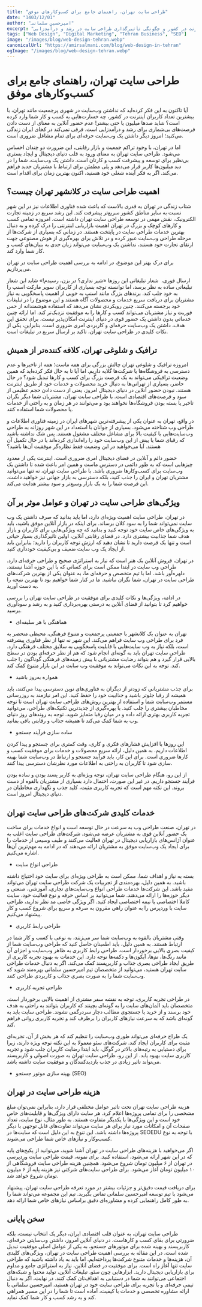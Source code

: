 ```yaml
---
title: "طراحی سایت تهران، راهنمای جامع برای کسب‌وکارهای موفق"
date: "1403/12/01"
author: "امیرحسین سلمانی"
excerpt: "بررسی اهمیت حیاتی وب‌سایت برای کسب و کارها در تهران، شهری با بیشترین تعداد کاربران اینترنت در کشور و چگونگی تأثیرگذاری طراحی سایت در رشد و درآمدزایی."
tags: ["Web Design", "Digital Marketing", "Tehran Business", "SEO"]
image: "/images/blog/web-design-tehran.webp"
canonicalUrl: "https://amirsalmani.com/blog/web-design-in-tehran"
ogImage: "/images/blog/web-design-tehran.webp"
---
```


# طراحی سایت تهران، راهنمای جامع برای کسب‌وکارهای موفق

آیا تاکنون به این فکر کرده‌اید که نداشتن وب‌سایت در شهری پرجمعیت مانند تهران، با بیشترین تعداد کاربران اینترنت در کشور، چه خسارت‌هایی به کسب ‌و کار شما وارد کرده است؟ شاید صدها میلیون یا حتی بیشتر! عدم حضور آنلاین به معنای از دست دادن فرصت‌های بی‌شماری برای رشد و درآمدزایی است. فرقی نمی‌کند در کجای ایران زندگی می‌کنید؛ امروز دیگر داشتن یک وب‌سایت حرفه‌ای برای تمام مشاغل ضروری است.

اما در تهران، با وجود تراکم جمعیت و بازار رقابتی، این ضرورت دو چندان احساس می‌شود. طراحی سایت تهران به معنای ورود به قلب دنیای دیجیتال و ایجاد بستری بی‌نظیر برای توسعه و پیشرفت کسب ‌و کارتان است. داشتن یک وب‌سایت، شما را در دید میلیون‌ها کاربر قرار می‌دهد و پلی مطمئن برای ارتباط با مشتریان جدید فراهم می‌کند. اگر به فکر آینده شغلی خود هستید، اکنون بهترین زمان برای اقدام است. 

## اهمیت طراحی سایت در کلانشهر تهران چیست؟

شتاب زندگی در تهران به قدری بالاست که باعث شده فناوری اطلاعات نیز در این شهر نسبت به سایر مناطق کشور سریع‌تر پیشرفت کند. این رشد سریع در زمینه تجارت الکترونیک، نقش مهمی در توسعه طراحی سایت تهران داشته است. امروزه تمامی کسب ‌و کارهای کوچک و بزرگ در تهران اهمیت بازاریابی اینترنتی را درک کرده و به دنبال بهترین خدمات طراحی سایت در پایتخت هستند. در زمانی که بسیاری از شرکت‌ها از مرحله طراحی وب‌سایت عبور کرده و در تلاش برای بهره‌گیری از هوش مصنوعی جهت ارتقای تجارت خود هستند، نداشتن یک وب‌سایت می‌تواند زیان جدی به بنیان‌های کسب ‌و کار شما وارد کند. 

برای درک بهتر این موضوع، در ادامه به بررسی اهمیت طراحی سایت در تهران می‌پردازیم.

ارسال فوری،  شعار تبلیغاتی این روزها
«شیر نداری؟ در بزن، رسیدم!» شاید این شعار تبلیغاتی ساده به نظر برسد، اما توانسته توجه بسیاری از کاربران سوپر مارکت اسنپ را به خود جلب کند. برندهای بزرگ مانند اسنپ به خوبی از اهمیت پاسخگویی به نیاز مشتریان برای دریافت سریع خدمات و محصولات آگاه هستند و این موضوع را در تبلیغات خود برجسته می‌کنند. 
چنین رویکردی نشان می‌دهد که استفاده هوشمندانه از حس فوریت و نیاز مشتریان می‌تواند کسب ‌و کارها را به موفقیت نزدیک‌تر کند. اما ارائه چنین خدماتی بدون داشتن یک حضور قوی در دنیای اینترنت امکان‌پذیر نیست. برای تحقق این هدف، داشتن یک وب‌سایت حرفه‌ای و کاربردی امری ضروری است. بنابراین، یکی از نکات کلیدی در طراحی سایت تهران، تاکید بر ارسال سریع در تبلیغات است.

## ترافیک و شلوغی تهران، کلافه ‌کننده‌تر از همیش

امروزه ترافیک و شلوغی تهران چالش بزرگی برای همه ماست؛ همه از تاخیرها و عدم دسترسی به فروشگاه‌ها یا شرکت‌ها گلایه داریم. اما آیا تا به حال فکر کرده‌اید که همین وضعیت ترافیکی می‌تواند به یک فرصت بزرگ برای کسب ‌و کارها تبدیل شود؟ در حال حاضر، بسیاری از تهرانی‌ها به دنبال خرید محصولات و خدمات خود از طریق اینترنت هستند. نبودن حضور آنلاین در دنیای دیجیتال امروز، یعنی از دست دادن حجم عظیمی از سود و فرصت‌های اقتصادی است. با طراحی ‌سایت تهران، مشتریان شما دیگر نگران تاخیر یا بسته بودن فروشگاه‌ها نخواهند بود و می‌توانند در هر زمان و به راحتی از خدمات یا محصولات شما استفاده کنند.

در واقع، تهران به عنوان یکی از پیشرفته‌ترین شهرهای ایران در زمینه فناوری اطلاعات و طراحی وب شناخته می‌شود. بسیاری از جوانان با استعداد در این شهر روزانه به طراحی وب‌سایت‌هایی با کیفیت بالا برای مشاغل مختلف مشغول هستند. پس شک نداشته باشید که رقبای شما یا پیش از این وب‌سایت خود را راه‌اندازی کرده‌اند یا در حال تکمیل آن هستند. آیا می‌خواهید در این وضعیت فقط نظاره‌گر موفقیت آن‌ها باشید؟

حضور دائم و آنلاین در فضای دیجیتال امری ضروری است. اینترنت یکی از معدود چیزهایی است که به طور دائمی در دسترس ماست و همین امر باعث شده تا داشتن یک وب‌سایت برای کسب‌وکارها ضروری باشد. با طراحی سایت تهران، نه تنها می‌توانید مشتریان تهران و ایران را جذب کنید، بلکه دسترسی به بازار جهانی نیز خواهید داشت. این فرصت شما را به یک بازار وسیع‌تر و سود بیشتر هدایت می‌کند.

## ویژگی‌های طراحی سایت در تهران و عوامل موثر بر آن

در تهران، طراحی سایت اهمیت ویژه‌ای دارد، اما باید بدانید که صرف داشتن یک وب سایت نمی‌تواند شما را به سود کلان برساند. برای اینکه در بازار آنلاین موفق باشید، باید به ویژگی‌های خاص سایت خود توجه کنید و بدانید که چه ویژگی‌هایی برای کاربران و بازار هدف شما جذابیت بیشتری دارد. در فضای رقابتی آنلاین، اولین تاثیرگذاری بسیار حیاتی است و تنها یک فرصت دارید تا نشان دهید که ارزش توجه کاربران را دارید؛ بنابراین باید از ایجاد یک وب سایت ضعیف و بی‌کیفیت خودداری کنید. 

در تهران، فروش آنلاین یک هنر است که نیاز به استراتژی صحیح و طراحی حرفه‌ای دارد. طراحی وب سایت در ابتدا ممکن است برای کسانی که با این حوزه آشنا نیستند، دلهره‌آور باشد. اما با تیم متخصص و حرفه‌ای ما، به عنوان یکی از بهترین شرکت‌های طراحی سایت در تهران، شما نگران نباشید. ما در کنار شما خواهیم بود تا بهترین نتیجه را به دست آورید. 

در ادامه، ویژگی‌ها و نکات کلیدی برای موفقیت در طراحی سایت تهران را بررسی خواهیم کرد تا بتوانید از فضای آنلاین به درستی بهره‌برداری کنید و به رشد و سودآوری برسید.

<ul>
<li>
<p><span>هماهنگی با هر سلیقه&zwnj;ای</span></p>
</li>
</ul>
<p><span>تهران به عنوان یک کلانشهر با جمعیتی پرجمعیت و متنوع فرهنگی، محیطی منحصر به فرد برای طراحی وب سایت فراهم می&zwnj;کند</span>. <span>این شهر نه تنها از نظر فناوری پیشرفته است، بلکه نیاز به وب سایت&zwnj;هایی با قابلیت پاسخگویی به سلایق مختلف فرهنگی دارد</span>. <span>طراحی سایت تهران باید به گونه&zwnj;ای انجام شود که هم از نظر حرفه&zwnj;ای بودن در سطح بالایی قرار گیرد و هم بتواند رضایت مشتریانی با پیش &zwnj;زمینه&zwnj;های فرهنگی گوناگون را جلب کند</span>. <span>توجه به این نکات می&zwnj;تواند به موفقیت وب سایت در این بازار متنوع کمک کند</span>.</p>
<ul>
<li>
<p><span>همواره به&zwnj;روز باشید</span></p>
</li>
</ul>
<p><span>برای جذب مشتریانی که زودتر از دیگران به فناوری&zwnj;های نوین دسترسی پیدا می&zwnj;کنند، باید همیشه از رقبا جلوتر باشید و جذابیت خود را حفظ کنید</span>. <span>این امر نیازمند به &zwnj;روزرسانی مستمر وب&zwnj;سایت شما و استفاده از بهترین روش&zwnj;های طراحی سایت تهران است تا توجه مخاطبان بیشتری را جلب کنید</span>. <span>با بهره&zwnj;گیری از جدیدترین تکنیک&zwnj;های طراحی، می&zwnj;توانید تجربه کاربری بهتری ارائه داده و در میان رقبا متمایز شوید</span>. <span>توجه به روندهای روز دنیای وب به شما کمک می&zwnj;کند تا همیشه جذاب و رقابتی باقی بمانید</span>.</p>
<ul>
<li>
<p><span>ساده &zwnj;سازی فرآیند جستجو</span></p>
</li>
</ul>
<p><span>این روزها با افزایش فشارهای فکری و کاری، وقت کمتری برای جستجو و پیدا کردن اطلاعات داریم</span>. <span>به همین دلیل، ارائه سریع محصولات و خدمات برای موفقیت کسب &zwnj;و کارها ضروری است</span>. <span>برای این کار، باید فرآیند جستجو و ارتباط در وب&zwnj;سایت شما بهینه &zwnj;سازی شود تا کاربران به راحتی به اطلاعات مورد نظرشان دسترسی پیدا کنند</span>.</p>
<p><span>از این رو، هنگام طراحی سایت تهران، توجه ویژه&zwnj;ای به کاربر پسند بودن و ساده بودن فرآیند جستجو داریم</span>. <span>در غیر این صورت، احتمال دارد بسیاری از مشتریان بالقوه از دست بروند</span>. <span>این نکته مهم است که تجربه کاربری مثبت، کلید جذب و نگهداری مخاطبان در دنیای دیجیتال امروز است</span>.</p>

## خدمات کلیدی شرکت‌های طراحی سایت تهران


در تهران، صنعت طراحی وب به سرعت در حال توسعه است و انواع خدمات برای ساخت یک حضور آنلاین قوی به مشتریان عرضه می‌شود. شرکت‌های طراحی سایت اغلب به عنوان آژانس‌های بازاریابی دیجیتال در تهران فعالیت می‌کنند و طیف وسیعی از خدمات را برای ایجاد یک وب‌سایت موفق به مشتریان ارائه می‌دهند که در ادامه به مهم‌ترین آن‌ها اشاره می‌کنیم.

<ul>
<li>
<p><span>طراحی انواع سایت</span></p>
</li>
</ul>
<p><span>بسته به نیاز و اهداف شما، ممکن است به طراحی ویژه&zwnj;ای برای سایت خود احتیاج داشته باشید</span>. <span>به همین دلیل، بهره&zwnj;مندی از تجربیات یک شرکت طراحی سایت تهران می&zwnj;تواند مفید باشد</span>. <span>این شرکت&zwnj;ها خدمات طراحی انواع وب&zwnj;سایت&zwnj;های تجاری، آموزشی، صنعتی و دیگر حوزه&zwnj;ها را ارائه می&zwnj;دهند</span>. <span>شما می&zwnj;توانید بر اساس حرفه و نوع فعالیت خود، سایت کاملا اختصاصی یا نیمه اختصاصی ایجاد کنید</span>. <span>اگر ویژگی خاصی مد نظر ندارید، طراحی سایت با وردپرس را به عنوان راهی مقرون به صرفه و سریع برای شروع کسب &zwnj;و کار پیشنهاد می&zwnj;کنیم</span>.</p>
<ul>
<li>
<p><span>طراحی رابط&nbsp;کاربری </span></p>
</li>
</ul>
<p><span>وقتی مشتریان بالقوه به وب&zwnj;سایت شما سر می&zwnj;زنند، به نوعی با کسب &zwnj;و کار شما در ارتباط هستند</span>. <span>به همین دلیل، باید اطمینان حاصل کنید که طراحی وب&zwnj;سایت شما از کیفیت بصری بالایی برخوردار است</span>. <span>طراحی رابط کاربری به ظاهر وب&zwnj;سایت و اجزای آن مانند رنگ&zwnj;ها، تم&zwnj;ها، آیکون&zwnj;ها و دکمه&zwnj;ها توجه دارد</span>. <span>این خدمات به بهبود تجربه کاربری از طریق ایجاد طراحی بصری جذاب و کاربرپسند کمک می&zwnj;کند</span>. <span>اگر به دنبال خدمات طراحی سایت تهران هستید، می&zwnj;توانید از متخصصان تیم امیرحسین سلمانی بهره&zwnj;مند شوید که وب&zwnj;سایت شما را به صورت بصری جذاب و کاربردی طراحی کنند</span>.</p>
<ul>
<li>
<p><span>طراحی تجربه کاربری </span></p>
</li>
</ul>
<p><span>در طراحی تجربه کاربری، توجه به نقشه سفر مشتری از اهمیت بالایی برخوردار است</span>. <span>متخصصان باید المان&zwnj;های سایت را به گونه&zwnj;ای بچینند که کاربران بتوانند به راحتی به هدف خود برسند و از خرید یا جستجوی مطالب دچار سردرگمی نشوند</span>. <span>طراحی سایت باید به گونه&zwnj;ای باشد که به سرعت نیازهای کاربران را برطرف کند و تجربه کاربری روانی فراهم کند</span>.</p>
<p><span>یک طراح حرفه&zwnj;ای می&zwnj;تواند طوری وب&zwnj;سایت را تنظیم کند که هر بخش از آن، تجربه&zwnj;ای مثبت برای کاربران ایجاد کند</span>. <span>شرکت&zwnj;های سئو معمولا به این نکته توجه ویژه دارند، زیرا برای دستیابی به رتبه&zwnj;های بالاتر در گوگل، باید ابتدا رضایت کاربران جلب شود و تجربه کاربری سایت بهبود یابد</span>. <span>از این رو، طراحی سایت تهران به صورت اصولی و کاربرپسند می&zwnj;تواند تاثیر زیادی در جذب بازدیدکنندگان و موفقیت سایت داشته باشد</span>.</p>
<ul>
<li>
<p><span>بهینه سازی موتور جستجو </span>(SEO)</p>
</li>
</ul>


## هزینه طراحی سایت در تهران

هزینه طراحی سایت تهران تحت تاثیر عوامل مختلفی قرار دارد، بنابراین نمی‌توان مبلغ مشخصی را برای تمامی پروژه‌ها اعلام کرد. هر سایت دارای ویژگی‌ها و قابلیت‌های خاص خود است و این ویژگی‌ها با یکدیگر متفاوت هستند. به طور مثال، نوع سایت، تعداد صفحات آن و امکانات مورد نیاز برای هر سایت می‌تواند تفاوت‌های قابل توجهی با دیگر پروژه‌ها داشته باشد. این تنوع به این دلیل است که سایت‌ها در SEOEDU با توجه به نوع کسب‌وکار و نیازهای خاص شما طراحی می‌شوند.

اگر می‌خواهید با هزینه‌های طراحی سایت در تهران آشنا شوید، می‌توانید از پکیج‌های پایه که در این شهر ارائه می‌شود، استفاده کنید. برای نمونه، قیمت طراحی سایت وردپرسی در تهران از ۶ میلیون تومان شروع می‌شود. همچنین هزینه طراحی سایت فروشگاهی از ۱۰ میلیون تومان آغاز می‌شود. برای طراحی سایت‌های شرکتی نیز هزینه پایه از ۶ میلیون تومان شروع خواهد شد.

برای دریافت قیمت دقیق‌تر و جزئیات بیشتر در مورد تعرفه طراحی سایت تهران، پیشنهاد می‌شود با تیم توسعه امیرحسین سلمانی تماس بگیرید. تیم این مجموعه می‌تواند شما را به طور کامل راهنمایی کرده و مشاوره‌ای دقیق براساس نیازهای خاص شما ارائه دهد.

## سخن پایانی

طراحی سایت تهران، به عنوان قلب اقتصادی ایران، دیگر یک انتخاب نیست، بلکه ضرورتی برای بقای کسب ‌و کارهاست. در دنیای آنلاین امروز، داشتن وب‌سایتی حرفه‌ای، کاربرپسند و بهینه‌ شده برای موتورهای جستجو، به یکی از عوامل اصلی موفقیت تبدیل شده است. در این مقاله به بررسی اهمیت طراحی سایت در تهران، ویژگی‌های کلیدی آن، هزینه‌ها و خدمات متنوع شرکت‌ها پرداخته‌ایم. اما باید به یاد داشته باشید که طراحی سایت تنها آغاز راه است. برای موفقیت در فضای آنلاین، نیاز به استراتژی جامع و مداوم برای بازاریابی دیجیتال دارید. ابزارهایی چون سئو، تبلیغات آنلاین، تولید محتوا و شبکه‌های اجتماعی می‌توانند به شما در دستیابی به اهداف‌تان کمک کنند. 
در نهایت، اگر به دنبال تیمی حرفه‌ای و با تجربه برای طراحی سایت خود در تهران هستید، امیرحسین سلمانی با ارائه مشاوره تخصصی و خدمات با کیفیت، آماده است تا شما را در این مسیر همراهی کند و به رشد کسب ‌و کار شما کمک نماید.